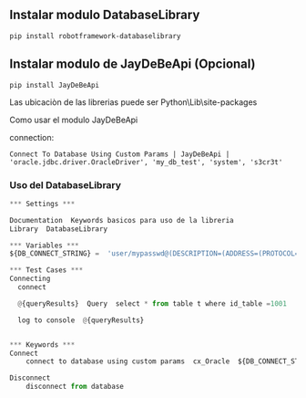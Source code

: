 ## Instalar modulo DatabaseLibrary

```console
pip install robotframework-databaselibrary
```

## Instalar modulo de JayDeBeApi (Opcional)

```console
pip install JayDeBeApi
```

Las ubicaciòn de las librerias puede ser Python\Lib\site-packages

Como usar el modulo JayDeBeApi

connection:

`Connect To Database Using Custom Params | JayDeBeApi | 'oracle.jdbc.driver.OracleDriver', 'my_db_test', 'system', 's3cr3t'
`


### Uso del DatabaseLibrary

```python
*** Settings ***

Documentation  Keywords basicos para uso de la libreria
Library  DatabaseLibrary

*** Variables ***
${DB_CONNECT_STRING} =  'user/mypasswd@(DESCRIPTION=(ADDRESS=(PROTOCOL=TCP)(HOST=myipaddress)(PORT=1521))(CONNECT_DATA=(SERVER=DEDICATED)(SERVICE_NAME=mysid)))'

*** Test Cases ***
Connecting
  connect

  @{queryResults}  Query  select * from table t where id_table =1001

  log to console  @{queryResults}


*** Keywords ***
Connect
    connect to database using custom params  cx_Oracle  ${DB_CONNECT_STRING}

Disconnect
    disconnect from database
```